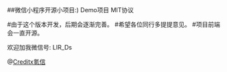 ##微信小程序开源小项目:)
Demo项目  MIT协议 

#由于这个版本开发，后期会逐渐完善。
#希望各位同行多提提意见。
#项目前端会一直开源。

欢迎加我微信号: LIR_Ds 

@[Creditx氪信](http://www.creditx.com)
